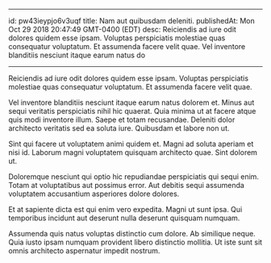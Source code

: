 
---
id: pw43ieypjo6v3uqf
title: Nam aut quibusdam deleniti.
publishedAt: Mon Oct 29 2018 20:47:49 GMT-0400 (EDT)
desc: Reiciendis ad iure odit dolores quidem esse ipsam. Voluptas perspiciatis molestiae quas consequatur voluptatum. Et assumenda facere velit quae. Vel inventore blanditiis nesciunt itaque earum natus do

---



Reiciendis ad iure odit dolores quidem esse ipsam. Voluptas perspiciatis molestiae quas consequatur voluptatum. Et assumenda facere velit quae.
 Vel inventore blanditiis nesciunt itaque earum natus dolorem et. Minus aut sequi veritatis perspiciatis nihil hic quaerat. Quia minima ut at facere atque quis modi inventore illum. Saepe et totam recusandae. Deleniti dolor architecto veritatis sed ea soluta iure. Quibusdam et labore non ut.
 Sint qui facere ut voluptatem animi quidem et. Magni ad soluta aperiam et nisi id. Laborum magni voluptatem quisquam architecto quae. Sint dolorem ut.


Doloremque nesciunt qui optio hic repudiandae perspiciatis qui sequi enim. Totam at voluptatibus aut possimus error. Aut debitis sequi assumenda voluptatem accusantium asperiores dolore dolores.
 Et at sapiente dicta est qui enim vero expedita. Magni ut sunt ipsa. Qui temporibus incidunt aut deserunt nulla deserunt quisquam numquam.
 Assumenda quis natus voluptas distinctio cum dolore. Ab similique neque. Quia iusto ipsam numquam provident libero distinctio mollitia. Ut iste sunt sit omnis architecto aspernatur impedit nostrum.

